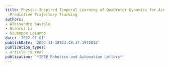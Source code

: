 ```yaml
---
title: Physics-Inspired Temporal Learning of Quadrotor Dynamics for Accurate Model
  Predictive Trajectory Tracking
authors:
- Alessandro Saviolo
- Guanrui Li
- Giuseppe Loianno
date: '2022-01-01'
publishDate: '2024-11-18T23:48:37.397281Z'
publication_types:
- article-journal
publication: '*IEEE Robotics and Automation Letters*'
---
```

